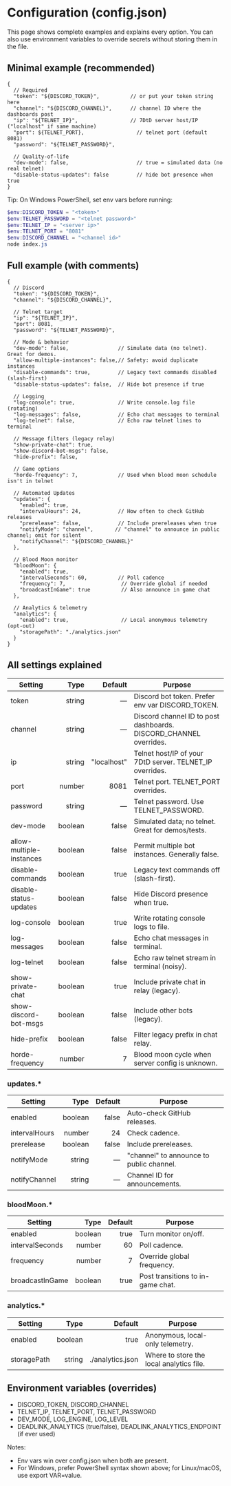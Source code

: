# Configuration (config.json)

This page shows complete examples and explains every option. You can also use environment variables to override secrets without storing them in the file.

## Minimal example (recommended)

```jsonc
{
  // Required
  "token": "${DISCORD_TOKEN}",          // or put your token string here
  "channel": "${DISCORD_CHANNEL}",      // channel ID where the dashboards post
  "ip": "${TELNET_IP}",                 // 7DtD server host/IP ("localhost" if same machine)
  "port": ${TELNET_PORT},                 // telnet port (default 8081)
  "password": "${TELNET_PASSWORD}",

  // Quality-of-life
  "dev-mode": false,                      // true = simulated data (no real telnet)
  "disable-status-updates": false         // hide bot presence when true
}
```

Tip: On Windows PowerShell, set env vars before running:

```powershell
$env:DISCORD_TOKEN = "<token>"
$env:TELNET_PASSWORD = "<telnet password>"
$env:TELNET_IP = "<server ip>"
$env:TELNET_PORT = "8081"
$env:DISCORD_CHANNEL = "<channel id>"
node index.js
```

## Full example (with comments)

```jsonc
{
  // Discord
  "token": "${DISCORD_TOKEN}",
  "channel": "${DISCORD_CHANNEL}",

  // Telnet target
  "ip": "${TELNET_IP}",
  "port": 8081,
  "password": "${TELNET_PASSWORD}",

  // Mode & behavior
  "dev-mode": false,                // Simulate data (no telnet). Great for demos.
  "allow-multiple-instances": false,// Safety: avoid duplicate instances
  "disable-commands": true,         // Legacy text commands disabled (slash-first)
  "disable-status-updates": false,  // Hide bot presence if true

  // Logging
  "log-console": true,              // Write console.log file (rotating)
  "log-messages": false,            // Echo chat messages to terminal
  "log-telnet": false,              // Echo raw telnet lines to terminal

  // Message filters (legacy relay)
  "show-private-chat": true,
  "show-discord-bot-msgs": false,
  "hide-prefix": false,

  // Game options
  "horde-frequency": 7,             // Used when blood moon schedule isn't in telnet

  // Automated Updates
  "updates": {
    "enabled": true,
    "intervalHours": 24,            // How often to check GitHub releases
    "prerelease": false,            // Include prereleases when true
    "notifyMode": "channel",       // "channel" to announce in public channel; omit for silent
    "notifyChannel": "${DISCORD_CHANNEL}"
  },

  // Blood Moon monitor
  "bloodMoon": {
    "enabled": true,
    "intervalSeconds": 60,          // Poll cadence
    "frequency": 7,                  // Override global if needed
    "broadcastInGame": true          // Also announce in game chat
  },

  // Analytics & telemetry
  "analytics": {
    "enabled": true,                 // Local anonymous telemetry (opt-out)
    "storagePath": "./analytics.json"
  }
}
```

## All settings explained

| Setting | Type | Default | Purpose |
|---|---:|---:|---|
| token | string | — | Discord bot token. Prefer env var DISCORD_TOKEN. |
| channel | string | — | Discord channel ID to post dashboards. DISCORD_CHANNEL overrides. |
| ip | string | "localhost" | Telnet host/IP of your 7DtD server. TELNET_IP overrides. |
| port | number | 8081 | Telnet port. TELNET_PORT overrides. |
| password | string | — | Telnet password. Use TELNET_PASSWORD. |
| dev-mode | boolean | false | Simulated data; no telnet. Great for demos/tests. |
| allow-multiple-instances | boolean | false | Permit multiple bot instances. Generally false. |
| disable-commands | boolean | true | Legacy text commands off (slash-first). |
| disable-status-updates | boolean | false | Hide Discord presence when true. |
| log-console | boolean | true | Write rotating console logs to file. |
| log-messages | boolean | false | Echo chat messages in terminal. |
| log-telnet | boolean | false | Echo raw telnet stream in terminal (noisy). |
| show-private-chat | boolean | true | Include private chat in relay (legacy). |
| show-discord-bot-msgs | boolean | false | Include other bots (legacy). |
| hide-prefix | boolean | false | Filter legacy prefix in chat relay. |
| horde-frequency | number | 7 | Blood moon cycle when server config is unknown. |

### updates.*
| Setting | Type | Default | Purpose |
|---|---:|---:|---|
| enabled | boolean | false | Auto-check GitHub releases. |
| intervalHours | number | 24 | Check cadence. |
| prerelease | boolean | false | Include prereleases. |
| notifyMode | string | — | "channel" to announce to public channel. |
| notifyChannel | string | — | Channel ID for announcements. |

### bloodMoon.*
| Setting | Type | Default | Purpose |
|---|---:|---:|---|
| enabled | boolean | true | Turn monitor on/off. |
| intervalSeconds | number | 60 | Poll cadence. |
| frequency | number | 7 | Override global frequency. |
| broadcastInGame | boolean | true | Post transitions to in-game chat. |

### analytics.*
| Setting | Type | Default | Purpose |
|---|---:|---:|---|
| enabled | boolean | true | Anonymous, local-only telemetry. |
| storagePath | string | ./analytics.json | Where to store the local analytics file. |

## Environment variables (overrides)
- DISCORD_TOKEN, DISCORD_CHANNEL
- TELNET_IP, TELNET_PORT, TELNET_PASSWORD
- DEV_MODE, LOG_ENGINE, LOG_LEVEL
- DEADLINK_ANALYTICS (true/false), DEADLINK_ANALYTICS_ENDPOINT (if ever used)

Notes:
- Env vars win over config.json when both are present.
- For Windows, prefer PowerShell syntax shown above; for Linux/macOS, use export VAR=value.

